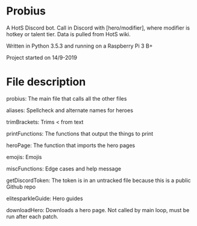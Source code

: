 # Probius

A HotS Discord bot. Call in Discord with [hero/modifier], where modifier is hotkey or talent tier. Data is pulled from HotS wiki. 

Written in Python 3.5.3 and running on a Raspberry Pi 3 B+

Project started on 14/9-2019

# File description

probius: The main file that calls all the other files

aliases: Spellcheck and alternate names for heroes

trimBrackets: Trims < from text

printFunctions: The functions that output the things to print

heroPage: The function that imports the hero pages

emojis: Emojis

miscFunctions: Edge cases and help message

getDiscordToken: The token is in an untracked file because this is a public Github repo

elitesparkleGuide: Hero guides

downloadHero: Downloads a hero page. Not called by main loop, must be run after each patch.